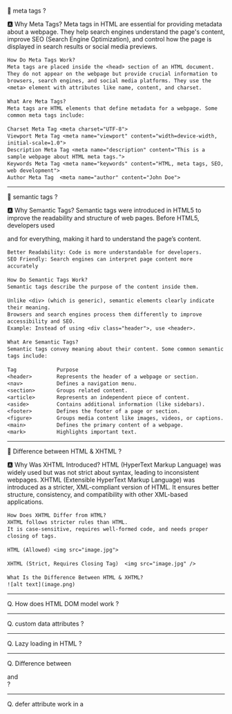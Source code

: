 🤔 meta tags ?

🅰️ Why Meta Tags?
    Meta tags in HTML are essential for providing metadata about a webpage. They help search engines understand the page's content, improve SEO (Search Engine Optimization), and control how the page is displayed in search results or social media previews.

    How Do Meta Tags Work?
    Meta tags are placed inside the <head> section of an HTML document. They do not appear on the webpage but provide crucial information to browsers, search engines, and social media platforms. They use the <meta> element with attributes like name, content, and charset.

    What Are Meta Tags?
    Meta tags are HTML elements that define metadata for a webpage. Some common meta tags include:

    Charset Meta Tag <meta charset="UTF-8">
    Viewport Meta Tag <meta name="viewport" content="width=device-width, initial-scale=1.0">
    Description Meta Tag <meta name="description" content="This is a sample webpage about HTML meta tags.">
    Keywords Meta Tag <meta name="keywords" content="HTML, meta tags, SEO, web development">
    Author Meta Tag  <meta name="author" content="John Doe">

----------------------------------------------------------------------------------------------------------------------------
🤔 semantic tags ?

🅰️ Why Semantic Tags?
    Semantic tags were introduced in HTML5 to improve the readability and structure of web pages. Before HTML5, developers used <div> and <span> for everything, making it hard to understand the page’s content.

    Better Readability: Code is more understandable for developers.
    SEO Friendly: Search engines can interpret page content more accurately

    How Do Semantic Tags Work?
    Semantic tags describe the purpose of the content inside them.

    Unlike <div> (which is generic), semantic elements clearly indicate their meaning.
    Browsers and search engines process them differently to improve accessibility and SEO.
    Example: Instead of using <div class="header">, use <header>.

    What Are Semantic Tags?
    Semantic tags convey meaning about their content. Some common semantic tags include:

    Tag	            Purpose
    <header>	    Represents the header of a webpage or section.
    <nav>	        Defines a navigation menu.
    <section>	    Groups related content.
    <article>	    Represents an independent piece of content.
    <aside>	        Contains additional information (like sidebars).
    <footer>	    Defines the footer of a page or section.
    <figure>	    Groups media content like images, videos, or captions.
    <main>	        Defines the primary content of a webpage.
    <mark>	        Highlights important text.

----------------------------------------------------------------------------------------------------------------------------
🤔 Difference between HTML & XHTML ?

🅰️ Why Was XHTML Introduced?
    HTML (HyperText Markup Language) was widely used but was not strict about syntax, leading to inconsistent webpages.
    XHTML (Extensible HyperText Markup Language) was introduced as a stricter, XML-compliant version of HTML.
    It ensures better structure, consistency, and compatibility with other XML-based applications.

    How Does XHTML Differ from HTML?
    XHTML follows stricter rules than HTML.
    It is case-sensitive, requires well-formed code, and needs proper closing of tags.

    HTML (Allowed) <img src="image.jpg">
    
    XHTML (Strict, Requires Closing Tag)  <img src="image.jpg" />

    What Is the Difference Between HTML & XHTML?
    ![alt text](image.png)
----------------------------------------------------------------------------------------------------------------------------
Q. How does HTML DOM  model work ?

----------------------------------------------------------------------------------------------------------------------------
Q. custom data attributes ?

----------------------------------------------------------------------------------------------------------------------------
Q. Lazy loading in HTML ?

----------------------------------------------------------------------------------------------------------------------------
Q. Difference between <div> and <section> ?

----------------------------------------------------------------------------------------------------------------------------
Q. defer attribute work in a <script> How is it Difference from async ?

----------------------------------------------------------------------------------------------------------------------------
Q. Different types of Input Element ?

----------------------------------------------------------------------------------------------------------------------------
Q. Different ways to include external resources in (css, JS) in HTML ?

----------------------------------------------------------------------------------------------------------------------------
Q. <head> <body> <main> ?

----------------------------------------------------------------------------------------------------------------------------
Q. Difference between action, method attributes of a <form> tag ?

----------------------------------------------------------------------------------------------------------------------------
Q. <no script> tag ?

----------------------------------------------------------------------------------------------------------------------------
Q. Difference between id & class attributes ?

----------------------------------------------------------------------------------------------------------------------------
Q. DangeourslySetHTML ?

----------------------------------------------------------------------------------------------------------------------------